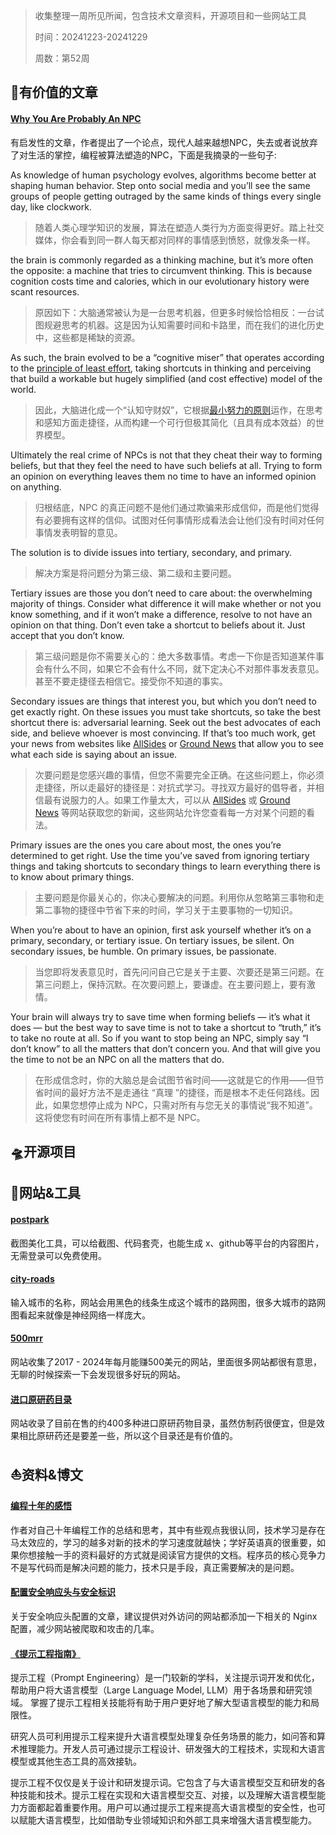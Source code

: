 >收集整理一周所见所闻，包含技术文章资料，开源项目和一些网站工具
>
> 时间：20241223-20241229
>
> 周数：第52周

## 📜有价值的文章

#### [Why You Are Probably An NPC](https://www.gurwinder.blog/p/why-you-are-probably-an-npc)

有启发性的文章，作者提出了一个论点，现代人越来越想NPC，失去或者说放弃了对生活的掌控，编程被算法塑造的NPC，下面是我摘录的一些句子:

As knowledge of human psychology evolves, algorithms become better at shaping human behavior. Step onto social media and you’ll see the same groups of people getting outraged by the same kinds of things every single day, like clockwork.  

>随着人类心理学知识的发展，算法在塑造人类行为方面变得更好。踏上社交媒体，你会看到同一群人每天都对同样的事情感到愤怒，就像发条一样。

the brain is commonly regarded as a thinking machine, but it’s more often the opposite: a machine that tries to circumvent thinking. This is because cognition costs time and calories, which in our evolutionary history were scant resources.  

>原因如下：大脑通常被认为是一台思考机器，但更多时候恰恰相反：一台试图规避思考的机器。这是因为认知需要时间和卡路里，而在我们的进化历史中，这些都是稀缺的资源。

As such, the brain evolved to be a “cognitive miser” that operates according to the [principle of least effort](https://iopscience.iop.org/article/10.1088/1742-6596/1113/1/012007/pdf), taking shortcuts in thinking and perceiving that build a workable but hugely simplified (and cost effective) model of the world.  

>因此，大脑进化成一个“认知守财奴”，它根据[最小努力的原则](https://iopscience.iop.org/article/10.1088/1742-6596/1113/1/012007/pdf)运作，在思考和感知方面走捷径，从而构建一个可行但极其简化（且具有成本效益）的世界模型。

Ultimately the real crime of NPCs is not that they cheat their way to forming beliefs, but that they feel the need to have such beliefs at all. Trying to form an opinion on everything leaves them no time to have an informed opinion on anything.  

>归根结底，NPC 的真正问题不是他们通过欺骗来形成信仰，而是他们觉得有必要拥有这样的信仰。试图对任何事情形成看法会让他们没有时间对任何事情发表明智的意见。

The solution is to divide issues into tertiary, secondary, and primary.

>解决方案是将问题分为第三级、第二级和主要问题。

Tertiary issues are those you don’t need to care about: the overwhelming majority of things. Consider what difference it will make whether or not you know something, and if it won’t make a difference, resolve to not have an opinion on that thing. Don’t even take a shortcut to beliefs about it. Just accept that you don’t know.  

>第三级问题是你不需要关心的：绝大多数事情。考虑一下你是否知道某件事会有什么不同，如果它不会有什么不同，就下定决心不对那件事发表意见。甚至不要走捷径去相信它。接受你不知道的事实。

Secondary issues are things that interest you, but which you don’t need to get exactly right. On these issues you must take shortcuts, so take the best shortcut there is: adversarial learning. Seek out the best advocates of each side, and believe whoever is most convincing. If that’s too much work, get your news from websites like [AllSides](https://www.allsides.com/unbiased-balanced-news) or [Ground News](https://ground.news/) that allow you to see what each side is saying about an issue. 

>次要问题是您感兴趣的事情，但您不需要完全正确。在这些问题上，你必须走捷径，所以走最好的捷径是：对抗式学习。寻找双方最好的倡导者，并相信最有说服力的人。如果工作量太大，可以从 [AllSides](https://www.allsides.com/unbiased-balanced-news) 或 [Ground News](https://ground.news/) 等网站获取您的新闻，这些网站允许您查看每一方对某个问题的看法。

Primary issues are the ones you care about most, the ones you’re determined to get right. Use the time you’ve saved from ignoring tertiary things and taking shortcuts to secondary things to learn everything there is to know about primary things.  

>主要问题是你最关心的，你决心要解决的问题。利用你从忽略第三事物和走第二事物的捷径中节省下来的时间，学习关于主要事物的一切知识。

When you’re about to have an opinion, first ask yourself whether it’s on a primary, secondary, or tertiary issue. On tertiary issues, be silent. On secondary issues, be humble. On primary issues, be passionate.  

>当您即将发表意见时，首先问问自己它是关于主要、次要还是第三问题。在第三问题上，保持沉默。在次要问题上，要谦虚。在主要问题上，要有激情。

Your brain will always try to save time when forming beliefs — it’s what it does — but the best way to save time is not to take a shortcut to “truth,” it’s to take no route at all. So if you want to stop being an NPC, simply say “I don’t know” to all the matters that don’t concern you. And that will give you the time to not be an NPC on all the matters that do.  

>在形成信念时，你的大脑总是会试图节省时间——这就是它的作用——但节省时间的最好方法不是走通往 “真理 ”的捷径，而是根本不走任何路线。因此，如果您想停止成为 NPC，只需对所有与您无关的事情说“我不知道”。这将使您有时间在所有事情上都不是 NPC。

## 🛸开源项目

## 🚀网站&工具

#### [postpark](https://postspark.app/)

截图美化工具，可以给截图、代码套壳，也能生成 x、github等平台的内容图片，无需登录可以免费使用。

#### [city-roads](https://anvaka.github.io/city-roads/)

输入城市的名称，网站会用黑色的线条生成这个城市的路网图，很多大城市的路网图看起来就像是神经网络一样庞大。

#### [500mrr](https://www.500mrr.com/)

网站收集了2017 - 2024年每月能赚500美元的网站，里面很多网站都很有意思，无聊的时候探索一下会发现很多好玩的网站。

#### [进口原研药目录](https://medicine.lvwzhen.com/)

网站收录了目前在售的约400多种进口原研药物目录，虽然仿制药很便宜，但是效果相比原研药还是要差一些，所以这个目录还是有价值的。

## ⛵资料&博文

#### [编程十年的感悟](https://ramsayleung.github.io/zh/post/2024/%E7%BC%96%E7%A8%8B%E5%8D%81%E5%B9%B4%E7%9A%84%E6%84%9F%E6%82%9F/)

作者对自己十年编程工作的总结和思考，其中有些观点我很认同，技术学习是存在马太效应的，学习的越多对新的技术的学习速度就越快；学好英语真的很重要，如果你想接触一手的资料最好的方式就是阅读官方提供的文档。程序员的核心竞争力不是写代码而是解决问题的能力，技术只是手段，真正需要解决的是问题。

#### [配置安全响应头与安全标识](https://www.kancloud.cn/smallchill/blade-safety/3244465)

关于安全响应头配置的文章，建议提供对外访问的网站都添加一下相关的 Nginx配置，减少网站被爬取和攻击的几率。

#### [《提示工程指南》](https://www.promptingguide.ai/zh)

提示工程（Prompt Engineering）是一门较新的学科，关注提示词开发和优化，帮助用户将大语言模型（Large Language Model, LLM）用于各场景和研究领域。 掌握了提示工程相关技能将有助于用户更好地了解大型语言模型的能力和局限性。

研究人员可利用提示工程来提升大语言模型处理复杂任务场景的能力，如问答和算术推理能力。开发人员可通过提示工程设计、研发强大的工程技术，实现和大语言模型或其他生态工具的高效接轨。

提示工程不仅仅是关于设计和研发提示词。它包含了与大语言模型交互和研发的各种技能和技术。提示工程在实现和大语言模型交互、对接，以及理解大语言模型能力方面都起着重要作用。用户可以通过提示工程来提高大语言模型的安全性，也可以赋能大语言模型，比如借助专业领域知识和外部工具来增强大语言模型能力。